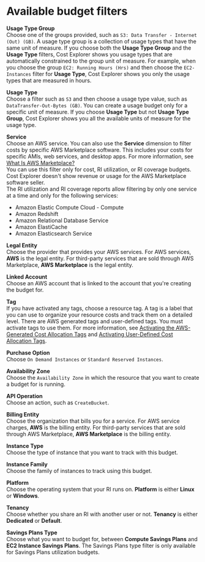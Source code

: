 # Available budget filters<a name="budgets-create-filters"></a>

**Usage Type Group**  
Choose one of the groups provided, such as `S3: Data Transfer - Internet (Out) (GB)`\. A usage type group is a collection of usage types that have the same unit of measure\. If you choose both the **Usage Type Group** and the **Usage Type** filters, Cost Explorer shows you usage types that are automatically constrained to the group unit of measure\. For example, when you choose the group `EC2: Running Hours (Hrs)` and then choose the `EC2-Instances` filter for **Usage Type**, Cost Explorer shows you only the usage types that are measured in hours\.

**Usage Type**  
Choose a filter such as `S3` and then choose a usage type value, such as `DataTransfer-Out-Bytes (GB)`\. You can create a usage budget only for a specific unit of measure\. If you choose **Usage Type** but not **Usage Type Group**, Cost Explorer shows you all the available units of measure for the usage type\.

**Service**  
Choose an AWS service\. You can also use the **Service** dimension to filter costs by specific AWS Marketplace software\. This includes your costs for specific AMIs, web services, and desktop apps\. For more information, see [ What Is AWS Marketplace?](https://docs.aws.amazon.com/marketplace/latest/controlling-access/what-is-marketplace.html)  
You can use this filter only for cost, RI utilization, or RI coverage budgets\. Cost Explorer doesn't show revenue or usage for the AWS Marketplace software seller\.   
The RI utilization and RI coverage reports allow filtering by only one service at a time and only for the following services:  
+ Amazon Elastic Compute Cloud \- Compute
+ Amazon Redshift
+ Amazon Relational Database Service
+ Amazon ElastiCache
+ Amazon Elasticsearch Service

**Legal Entity**  
Choose the provider that provides your AWS services\. For AWS services, **AWS** is the legal entity\. For third\-party services that are sold through AWS Marketplace, **AWS Marketplace** is the legal entity\. 

**Linked Account**  
Choose an AWS account that is linked to the account that you're creating the budget for\.

**Tag**  
If you have activated any tags, choose a resource tag\. A tag is a label that you can use to organize your resource costs and track them on a detailed level\. There are AWS generated tags and user\-defined tags\. You must activate tags to use them\. For more information, see [Activating the AWS\-Generated Cost Allocation Tags](activate-built-in-tags.md) and [Activating User\-Defined Cost Allocation Tags](activating-tags.md)\.

**Purchase Option**  
Choose `On Demand Instances` or `Standard Reserved Instances`\.

**Availability Zone**  
Choose the `Availability Zone` in which the resource that you want to create a budget for is running\.

**API Operation**  
Choose an action, such as `CreateBucket`\.

**Billing Entity**  
Choose the organization that bills you for a service\. For AWS service charges, **AWS** is the billing entity\. For third\-party services that are sold through AWS Marketplace, **AWS Marketplace** is the billing entity\.

**Instance Type**  
Choose the type of instance that you want to track with this budget\. 

**Instance Family**  
 Choose the family of instances to track using this budget\.

**Platform**  
Choose the operating system that your RI runs on\. **Platform** is either **Linux** or **Windows**\.

**Tenancy**  
Choose whether you share an RI with another user or not\. **Tenancy** is either **Dedicated** or **Default**\.

**Savings Plans Type**  
Choose what you want to budget for, between **Compute Savings Plans** and **EC2 Instance Savings Plans**\. The Savings Plans type filter is only available for Savings Plans utilization budgets\.